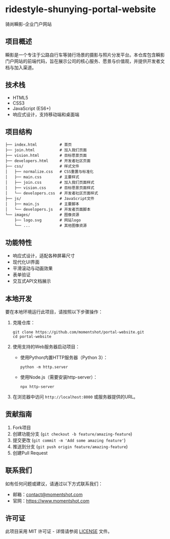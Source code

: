 # ridestyle-shunying-portal-website
骑尚瞬影-企业门户网站



## 项目概述

瞬影是一个专注于公路自行车等骑行场景的摄影与照片分发平台。本仓库包含瞬影门户网站的前端代码，旨在展示公司的核心服务、愿景与价值观，并提供开发者文档与加入渠道。

## 技术栈

- HTML5
- CSS3
- JavaScript (ES6+)
- 响应式设计，支持移动端和桌面端

## 项目结构

```
├── index.html          # 首页
├── join.html           # 加入我们页面
├── vision.html         # 目标愿景页面
├── developers.html     # 开发者社区页面
├── css/                # 样式文件
│   ├── normalize.css   # CSS重置与标准化
│   ├── main.css        # 主要样式
│   ├── join.css        # 加入我们页面样式
│   ├── vision.css      # 目标愿景页面样式
│   └── developers.css  # 开发者社区页面样式
├── js/                 # JavaScript文件
│   ├── main.js         # 主要脚本
│   └── developers.js   # 开发者页面脚本
└── images/             # 图像资源
    ├── logo.svg        # 网站logo
    └── ...             # 其他图像资源
```

## 功能特性

- 响应式设计，适配各种屏幕尺寸
- 现代化UI界面
- 平滑滚动与动画效果
- 表单验证
- 交互式API文档展示

## 本地开发

要在本地环境运行此项目，请按照以下步骤操作：

1. 克隆仓库：
   ```
   git clone https://github.com/momentshot/portal-website.git
   cd portal-website
   ```

2. 使用支持的Web服务器启动项目：
   
   - 使用Python内置HTTP服务器（Python 3）：
     ```
     python -m http.server
     ```
   
   - 使用Node.js（需要安装http-server）：
     ```
     npx http-server
     ```

3. 在浏览器中访问 `http://localhost:8000` 或服务器提供的URL。

## 贡献指南

1. Fork项目
2. 创建功能分支 (`git checkout -b feature/amazing-feature`)
3. 提交更改 (`git commit -m 'Add some amazing feature'`)
4. 推送到分支 (`git push origin feature/amazing-feature`)
5. 创建Pull Request

## 联系我们

如有任何问题或建议，请通过以下方式联系我们：

- 邮箱：contact@momentshot.com
- 官网：https://www.momentshot.com

## 许可证

此项目采用 MIT 许可证 - 详情请参阅 [LICENSE](LICENSE) 文件。